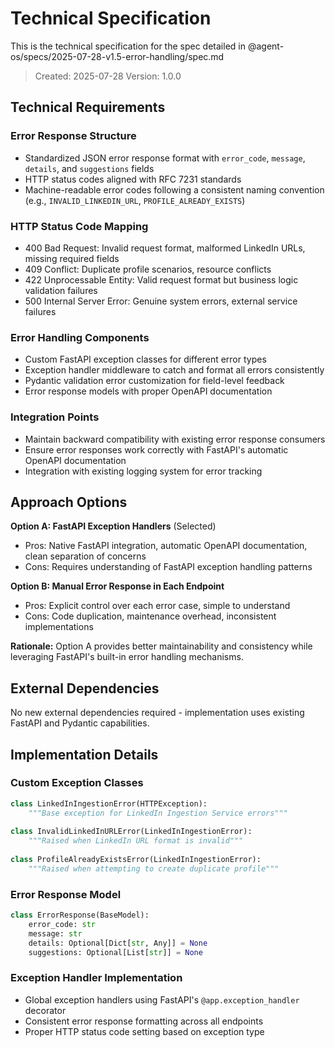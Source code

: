 # Technical Specification

This is the technical specification for the spec detailed in @agent-os/specs/2025-07-28-v1.5-error-handling/spec.md

> Created: 2025-07-28
> Version: 1.0.0

## Technical Requirements

### Error Response Structure
- Standardized JSON error response format with `error_code`, `message`, `details`, and `suggestions` fields
- HTTP status codes aligned with RFC 7231 standards
- Machine-readable error codes following a consistent naming convention (e.g., `INVALID_LINKEDIN_URL`, `PROFILE_ALREADY_EXISTS`)

### HTTP Status Code Mapping
- 400 Bad Request: Invalid request format, malformed LinkedIn URLs, missing required fields
- 409 Conflict: Duplicate profile scenarios, resource conflicts
- 422 Unprocessable Entity: Valid request format but business logic validation failures
- 500 Internal Server Error: Genuine system errors, external service failures

### Error Handling Components
- Custom FastAPI exception classes for different error types
- Exception handler middleware to catch and format all errors consistently
- Pydantic validation error customization for field-level feedback
- Error response models with proper OpenAPI documentation

### Integration Points
- Maintain backward compatibility with existing error response consumers
- Ensure error responses work correctly with FastAPI's automatic OpenAPI documentation
- Integration with existing logging system for error tracking

## Approach Options

**Option A: FastAPI Exception Handlers** (Selected)
- Pros: Native FastAPI integration, automatic OpenAPI documentation, clean separation of concerns
- Cons: Requires understanding of FastAPI exception handling patterns

**Option B: Manual Error Response in Each Endpoint**
- Pros: Explicit control over each error case, simple to understand
- Cons: Code duplication, maintenance overhead, inconsistent implementations

**Rationale:** Option A provides better maintainability and consistency while leveraging FastAPI's built-in error handling mechanisms.

## External Dependencies

No new external dependencies required - implementation uses existing FastAPI and Pydantic capabilities.

## Implementation Details

### Custom Exception Classes
```python
class LinkedInIngestionError(HTTPException):
    """Base exception for LinkedIn Ingestion Service errors"""
    
class InvalidLinkedInURLError(LinkedInIngestionError):
    """Raised when LinkedIn URL format is invalid"""
    
class ProfileAlreadyExistsError(LinkedInIngestionError):
    """Raised when attempting to create duplicate profile"""
```

### Error Response Model
```python
class ErrorResponse(BaseModel):
    error_code: str
    message: str
    details: Optional[Dict[str, Any]] = None
    suggestions: Optional[List[str]] = None
```

### Exception Handler Implementation
- Global exception handlers using FastAPI's `@app.exception_handler` decorator
- Consistent error response formatting across all endpoints
- Proper HTTP status code setting based on exception type
